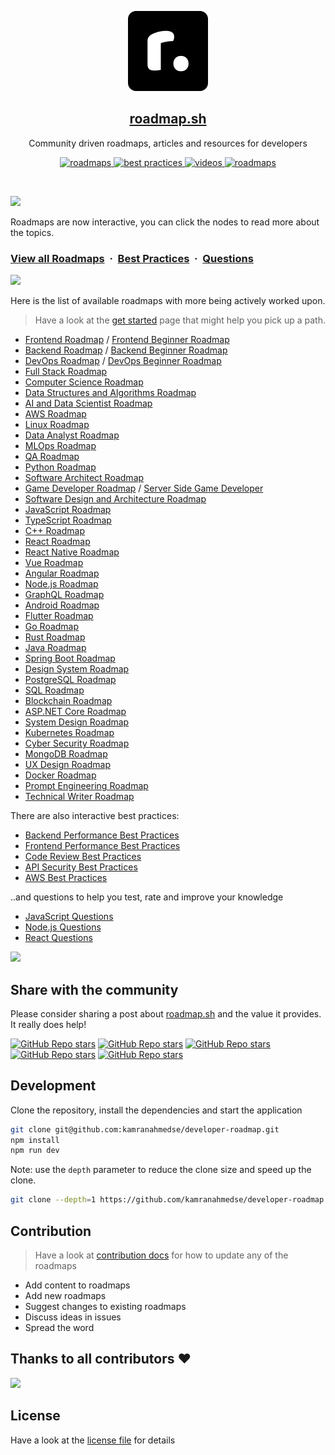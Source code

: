 <p align="center">
  <img src="public/images/brand.png" height="128">
  <h2 align="center"><a href="https://roadmap.sh">roadmap.sh</a></h2>
  <p align="center">Community driven roadmaps, articles and resources for developers<p>
  <p align="center">
    <a href="https://roadmap.sh/roadmaps">
    	<img src="https://img.shields.io/badge/%E2%9C%A8-Roadmaps%20-0a0a0a.svg?style=flat&colorA=0a0a0a" alt="roadmaps" />
    </a>
    <a href="https://roadmap.sh/best-practices">
    	<img src="https://img.shields.io/badge/%E2%9C%A8-Best%20Practices-0a0a0a.svg?style=flat&colorA=0a0a0a" alt="best practices" />
    </a>
    <a href="https://roadmap.sh/questions">
    	<img src="https://img.shields.io/badge/%E2%9C%A8-Questions-0a0a0a.svg?style=flat&colorA=0a0a0a" alt="videos" />
    </a>
    <a href="https://www.youtube.com/channel/UCA0H2KIWgWTwpTFjSxp0now?sub_confirmation=1">
    	<img src="https://img.shields.io/badge/%E2%9C%A8-YouTube%20Channel-0a0a0a.svg?style=flat&colorA=0a0a0a" alt="roadmaps" />
    </a>
  </p>
</p>

<br>

![](https://i.imgur.com/waxVImv.png)

Roadmaps are now interactive, you can click the nodes to read more about the topics.

### [View all Roadmaps](https://roadmap.sh) &nbsp;&middot;&nbsp; [Best Practices](https://roadmap.sh/best-practices) &nbsp;&middot;&nbsp; [Questions](https://roadmap.sh/questions)

![](https://i.imgur.com/waxVImv.png)

Here is the list of available roadmaps with more being actively worked upon.

> Have a look at the [get started](https://roadmap.sh/get-started) page that might help you pick up a path.

- [Frontend Roadmap](https://roadmap.sh/frontend) / [Frontend Beginner Roadmap](https://roadmap.sh/frontend?r=frontend-beginner)
- [Backend Roadmap](https://roadmap.sh/backend) / [Backend Beginner Roadmap](https://roadmap.sh/backend?r=backend-beginner)
- [DevOps Roadmap](https://roadmap.sh/devops) / [DevOps Beginner Roadmap](https://roadmap.sh/devops?r=devops-beginner)
- [Full Stack Roadmap](https://roadmap.sh/full-stack)
- [Computer Science Roadmap](https://roadmap.sh/computer-science)
- [Data Structures and Algorithms Roadmap](https://roadmap.sh/datastructures-and-algorithms)
- [AI and Data Scientist Roadmap](https://roadmap.sh/ai-data-scientist)
- [AWS Roadmap](https://roadmap.sh/aws)
- [Linux Roadmap](https://roadmap.sh/linux)
- [Data Analyst Roadmap](https://roadmap.sh/data-analyst)
- [MLOps Roadmap](https://roadmap.sh/mlops)
- [QA Roadmap](https://roadmap.sh/qa)
- [Python Roadmap](https://roadmap.sh/python)
- [Software Architect Roadmap](https://roadmap.sh/software-architect)
- [Game Developer Roadmap](https://roadmap.sh/game-developer) / [Server Side Game Developer](https://roadmap.sh/server-side-game-developer)
- [Software Design and Architecture Roadmap](https://roadmap.sh/software-design-architecture)
- [JavaScript Roadmap](https://roadmap.sh/javascript)
- [TypeScript Roadmap](https://roadmap.sh/typescript)
- [C++ Roadmap](https://roadmap.sh/cpp)
- [React Roadmap](https://roadmap.sh/react)
- [React Native Roadmap](https://roadmap.sh/react-native)
- [Vue Roadmap](https://roadmap.sh/vue)
- [Angular Roadmap](https://roadmap.sh/angular)
- [Node.js Roadmap](https://roadmap.sh/nodejs)
- [GraphQL Roadmap](https://roadmap.sh/graphql)
- [Android Roadmap](https://roadmap.sh/android)
- [Flutter Roadmap](https://roadmap.sh/flutter)
- [Go Roadmap](https://roadmap.sh/golang)
- [Rust Roadmap](https://roadmap.sh/rust)
- [Java Roadmap](https://roadmap.sh/java)
- [Spring Boot Roadmap](https://roadmap.sh/spring-boot)
- [Design System Roadmap](https://roadmap.sh/design-system)
- [PostgreSQL Roadmap](https://roadmap.sh/postgresql-dba)
- [SQL Roadmap](https://roadmap.sh/sql)
- [Blockchain Roadmap](https://roadmap.sh/blockchain)
- [ASP.NET Core Roadmap](https://roadmap.sh/aspnet-core)
- [System Design Roadmap](https://roadmap.sh/system-design)
- [Kubernetes Roadmap](https://roadmap.sh/kubernetes)
- [Cyber Security Roadmap](https://roadmap.sh/cyber-security)
- [MongoDB Roadmap](https://roadmap.sh/mongodb)
- [UX Design Roadmap](https://roadmap.sh/ux-design)
- [Docker Roadmap](https://roadmap.sh/docker)
- [Prompt Engineering Roadmap](https://roadmap.sh/prompt-engineering)
- [Technical Writer Roadmap](https://roadmap.sh/technical-writer)

There are also interactive best practices:

- [Backend Performance Best Practices](https://roadmap.sh/best-practices/backend-performance)
- [Frontend Performance Best Practices](https://roadmap.sh/best-practices/frontend-performance)
- [Code Review Best Practices](https://roadmap.sh/best-practices/code-review)
- [API Security Best Practices](https://roadmap.sh/best-practices/api-security)
- [AWS Best Practices](https://roadmap.sh/best-practices/aws)

..and questions to help you test, rate and improve your knowledge

- [JavaScript Questions](https://roadmap.sh/questions/javascript)
- [Node.js Questions](https://roadmap.sh/questions/nodejs)
- [React Questions](https://roadmap.sh/questions/react)

![](https://i.imgur.com/waxVImv.png)

## Share with the community

Please consider sharing a post about [roadmap.sh](https://roadmap.sh) and the value it provides. It really does help!

[![GitHub Repo stars](https://img.shields.io/badge/share%20on-reddit-red?logo=reddit)](https://reddit.com/submit?url=https://roadmap.sh&title=Interactive%20roadmaps,%20guides%20and%20other%20educational%20content%20for%20Developers)
[![GitHub Repo stars](https://img.shields.io/badge/share%20on-hacker%20news-orange?logo=ycombinator)](https://news.ycombinator.com/submitlink?u=https://roadmap.sh)
[![GitHub Repo stars](https://img.shields.io/badge/share%20on-twitter-03A9F4?logo=twitter)](https://twitter.com/share?url=https://roadmap.sh&text=Interactive%20roadmaps,%20guides%20and%20other%20educational%20content%20for%20Developers)
[![GitHub Repo stars](https://img.shields.io/badge/share%20on-facebook-1976D2?logo=facebook)](https://www.facebook.com/sharer/sharer.php?u=https://roadmap.sh)
[![GitHub Repo stars](https://img.shields.io/badge/share%20on-linkedin-3949AB?logo=linkedin)](https://www.linkedin.com/shareArticle?url=https://roadmap.sh&title=Interactive%20roadmaps,%20guides%20and%20other%20educational%20content%20for%20Developers)

## Development

Clone the repository, install the dependencies and start the application

```bash
git clone git@github.com:kamranahmedse/developer-roadmap.git
npm install
npm run dev
```

Note: use the `depth` parameter to reduce the clone size and speed up the clone.

```sh
git clone --depth=1 https://github.com/kamranahmedse/developer-roadmap.git
```

## Contribution

> Have a look at [contribution docs](./contributing.md) for how to update any of the roadmaps

- Add content to roadmaps
- Add new roadmaps
- Suggest changes to existing roadmaps
- Discuss ideas in issues
- Spread the word

## Thanks to all contributors ❤

 <a href = "https://github.com/kamranahmedse/developer-roadmap/graphs/contributors">
   <img src = "https://contrib.rocks/image?repo=kamranahmedse/developer-roadmap"/>
 </a>

## License

Have a look at the [license file](./license) for details
